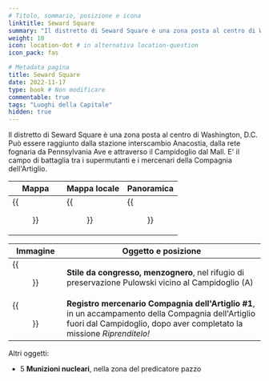 ```yaml
---
# Titolo, sommario, posizione e icona
linktitle: Seward Square
summary: "Il distretto di Seward Square è una zona posta al centro di Washington, D.C. Può essere raggiunto dalla stazione interscambio Anacostia, dalla rete fognaria da Pennsylvania Ave e attraverso il Campidoglio dal Mall. E' il campo di battaglia tra i supermutanti e i mercenari della Compagnia dell'Artiglio."
weight: 10
icon: location-dot # in alternativa location-question
icon_pack: fas

# Metadata pagina
title: Seward Square
date: 2022-11-17
type: book # Non modificare
commentable: true
tags: "Luoghi della Capitale"
hidden: true
---
```



Il distretto di Seward Square è una zona posta al centro di Washington, D.C. Può essere raggiunto dalla stazione interscambio Anacostia, dalla rete fognaria da Pennsylvania Ave e attraverso il Campidoglio dal Mall. E' il campo di battaglia tra i supermutanti e i mercenari della Compagnia dell'Artiglio.

| Mappa | Mappa locale | Panoramica |
| ----- | ------------ | ---------- |
| {{<figure src="Seward_Square_loc.webp">}}  | {{<figure src="Seward_Square_map.webp">}}  | {{<figure src="Seward_Square.webp">}}  |

| Immagine                                    | Oggetto e posizione                                                                                                                                                          |
| ------------------------------------------- | ---------------------------------------------------------------------------------------------------------------------------------------------------------------------------- |
| {{<figure src="FO3_LCS_Capitol_Building_Pulowski.webp">}} | **Stile da congresso, menzognero**, nel rifugio di preservazione Pulowski vicino al Campidoglio (A)                                                                          |
| {{<figure src="Talon_company_merc_log.webp">}}            | **Registro mercenario Compagnia dell'Artiglio #1**, in un accampamento della Compagnia dell'Artiglio fuori dal Campidoglio, dopo aver completato la missione *Riprenditelo!* |


Altri oggetti:
-  5 **Munizioni nucleari**, nella zona del predicatore pazzo



